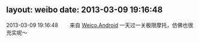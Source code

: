 layout: weibo
date: 2013-03-09 19:16:48
---
<meta name="referrer" content="no-referrer" />

2013-03-09 19:16:48  &nbsp;&nbsp;&nbsp;&nbsp;&nbsp;&nbsp; 来自 <a href="http://app.weibo.com/t/feed/l4RWD" rel="nofollow">Weico.Android</a>
一天过一关极限摩托，仿佛也很充实呢～ ​​​
